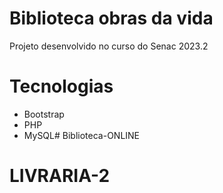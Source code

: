 # Biblioteca obras da vida

Projeto desenvolvido no curso do Senac 2023.2

# Tecnologias
- Bootstrap
- PHP
- MySQL# Biblioteca-ONLINE
# LIVRARIA-2
